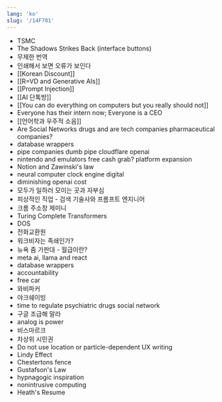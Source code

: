 ```yaml
---
lang: 'ko'
slug: '/14F701'
---
```


- TSMC
- The Shadows Strikes Back (interface buttons)
- 무제한 번역
- 인쇄해서 보면 오류가 보인다
- [[Korean Discount]]
- [[R=VD and Generative AIs]]
- [[Prompt Injection]]
- [[AI 단톡방]]
- [[You can do everything on computers but you really should not]]
- Everyone has their intern now; Everyone is a CEO
- [[언어학과 우주적 소음]]
- Are Social Networks drugs and are tech companies pharmaceutical companies?
- database wrappers
- pipe companies dumb pipe cloudflare openai
- nintendo and emulators free cash grab? platform expansion
- Notion and Zawinski's law
- neural computer clock engine digital
- diminishing openai cost
- 모두가 일하러 모이는 곳과 자부심
- 피상적인 직업 - 검색 기술사와 프롬프트 엔지니어
- 크롬 주소창 제미니
- Turing Complete Transformers
- DOS
- 전화교환원
- 워크비자는 족쇄인가?
- 뉴욕 줌 가판대 - 월급이란?
- meta ai, llama and react
- database wrappers
- accountability
- free car
- 와비파커
- 야크쉐이빙
- time to regulate psychiatric drugs social network
- 구글 조급해 말라
- analog is power
- 비스마르크
- 차상위 시민권
- Do not use location or particle-dependent UX writing
- Lindy Effect
- Chestertons fence
- Gustafson's Law
- hypnagogic inspiration
- nonintrusive computing
- Heath's Resume
